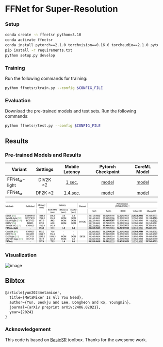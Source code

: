 # FFNet for Super-Resolution

<!-- figs/Architecture.png here? -->

### Setup
```bash
conda create -n ffnetsr python=3.10
conda activate ffnetsr
conda install pytorch==2.1.0 torchvision==0.16.0 torchaudio==2.1.0 pytorch-cuda=11.8 -c pytorch -c nvidia
pip install -r requirements.txt
python setup.py develop
```

### Training
Run the following commands for training:
```bash
python ffnetsr/train.py --config $CONFIG_FILE
```

### Evaluation
Download the pre-trained models and test sets. Run the following commands:
```bash
python ffnetsr/test.py --config $CONFIG_FILE
```

## Results

### Pre-trained Models and Results
|  Variant   | Settings | Mobile Latency | Pytorch Checkpoint | CoreML Model |
|  ----  |:---:|:---:|:---:|:---:|
| FFNet<sub>sr</sub>-light  | DIV2K $\times 2$ | [1 sec.](https://github.com/ysj9909/FFNet/blob/main/docs/ffnet_sr_light.png) | [model](https://github.com/ysj9909/FFNet/releases/download/v1.0/FFNetSR_light_DIV2K_2.pth) | [model](https://github.com/ysj9909/FFNet/releases/download/v1.0/ffnetsr_light_x2_hd.mlpackage.zip) |
| FFNet<sub>sr</sub>  | DF2K $\times 2$ | [1.4 sec.](https://github.com/ysj9909/FFNet/blob/main/docs/ffnet_sr.png) | [model](https://github.com/ysj9909/FFNet/releases/download/v1.0/FFNetSR_DF2K_2.pth) | [model](https://github.com/ysj9909/FFNet/releases/download/v1.0/ffnetsr_x2_hd.mlpackage.zip) |

![image](https://github.com/ysj9909/FFNet/blob/main/super_resolution/figs/Quantitative.png)


### Visualization
![image](https://github.com/ysj9909/FFNet/blob/main/super_resolution/figs/Visual.png)


## Bibtex
```
@article{yun2024metamixer,
  title={MetaMixer Is All You Need},
  author={Yun, Seokju and Lee, Dongheon and Ro, Youngmin},
  journal={arXiv preprint arXiv:2406.02021},
  year={2024}
}
```


### Acknowledgement
This code is based on [BasicSR](https://github.com/XPixelGroup/BasicSR) toolbox. Thanks for the awesome work.
  
